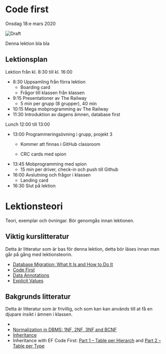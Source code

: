 # Code first

Onsdag 18:e mars 2020

![Draft](/dataatkomst/assets/images/draft.png)

Denna lektion bla bla

## Lektionsplan
Lektion från kl. 8:30 till kl. 16:00

* 8:30 Uppsamling från förra lektion
  * Boarding card
  * Frågor till klassen från klassen
* 9:15 Presentationer av The Railway
  * 5 min per grupp (8 grupper), 40 min
* 10:15 Mega mobprogramming av The Railway
* 11:30 Introduktion av dagens ämnen, database first

Lunch 12:00 till 13:00

* 13:00 Programmeringsövning i grupp, projekt 3
  * Kommer att finnas i GitHub classroom

  * CRC cards med spion

- 13:45 Mobprogramming med spion
  - 15 min per driver, check-in och push till Github
- 16:00 Avslutning och frågor i klassen
  - Landing card
- 16:30 Slut på lektion

# Lektionsteori

Teori, exemplar och övningar. Bör genomgås innan lektionen.

## Viktig kurslitteratur
Detta är litteratur som är bas för denna lektion, detta bör läses innan man går på gång med lektionsteorin.

* [Database Migration: What It Is and How to Do It](https://rollout.io/blog/database-migration/)
* [Code First](https://entityframeworkcore.com/approach-code-first)
* [Data Annotations](https://entityframeworkcore.com/model-data-annotations)
* [Explicit Values](https://entityframeworkcore.com/model-explicit-values)

## Bakgrunds litteratur
Detta är litteratur som är frivillig, och som kan kan används till at få en djupare insikt i ämnen i klassen.

* 
* [Normalization in DBMS: 1NF, 2NF, 3NF and BCNF](https://hackr.io/blog/dbms-normalization)
* [Inheritance](https://entityframeworkcore.com/model-inheritance)
* Inheritance with EF Code First: [Part 1 – Table per Hierarch](https://weblogs.asp.net/manavi/inheritance-mapping-strategies-with-entity-framework-code-first-ctp5-part-1-table-per-hierarchy-tph) and [Part 2 – Table per Type](https://weblogs.asp.net/manavi/inheritance-mapping-strategies-with-entity-framework-code-first-ctp5-part-2-table-per-type-tpt)
